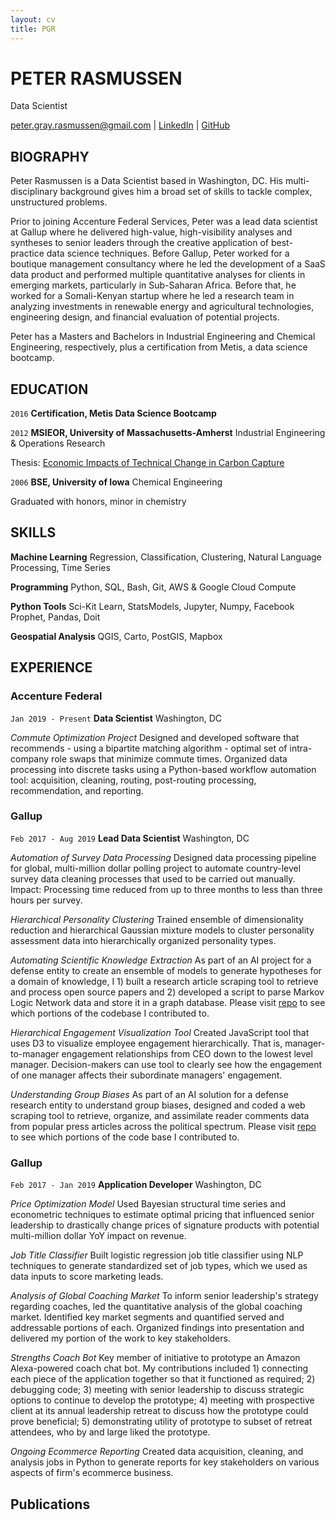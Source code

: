 ```yaml
---
layout: cv
title: PGR
---
```

# PETER RASMUSSEN
Data Scientist

<div id="webaddress">
<a href="peter.gray.rasmussen@gmail.com">peter.gray.rasmussen@gmail.com</a>
| <a href="https://www.linkedin.com/in/petergrayrasmussen/">LinkedIn</a>
| <a href="https://github.com/pgr-me">GitHub</a>
</div>


## BIOGRAPHY

Peter Rasmussen is a Data Scientist based in Washington, DC. His multi-disciplinary background gives him a broad set of skills to tackle complex, unstructured problems.

Prior to joining Accenture Federal Services, Peter was a lead data scientist at Gallup where he delivered high-value, high-visibility analyses and syntheses to senior leaders through the creative application of best-practice data science techniques. Before Gallup, Peter worked for a boutique management consultancy where he led the development of a SaaS data product and performed multiple quantitative analyses for clients in emerging markets, particularly in Sub-Saharan Africa. Before that, he worked for a Somali-Kenyan startup where he led a research team in analyzing investments in renewable energy and agricultural technologies, engineering design, and financial evaluation of potential projects.

Peter has a Masters and Bachelors in Industrial Engineering and Chemical Engineering, respectively, plus a certification from Metis, a data science bootcamp.

## EDUCATION

`2016` 
__Certification, Metis Data Science Bootcamp__

`2012`
__MSIEOR, University of Massachusetts-Amherst__ Industrial Engineering & Operations Research

Thesis: [Economic Impacts of Technical Change in Carbon Capture](https://pdfs.semanticscholar.org/f71c/845c6138f339d273238b250549b8c0b40a8c.pdf)

`2006`
__BSE, University of Iowa__ Chemical Engineering

Graduated with honors, minor in chemistry

## SKILLS

__Machine Learning__ Regression, Classification, Clustering, Natural Language Processing, Time Series

__Programming__ Python, SQL, Bash, Git, AWS & Google Cloud Compute

__Python Tools__ Sci-Kit Learn, StatsModels, Jupyter, Numpy, Facebook Prophet, Pandas, Doit

__Geospatial Analysis__ QGIS, Carto, PostGIS, Mapbox

## EXPERIENCE

<!-- @@@@@@@@@@@@@@@@@@@@@@@@@@@@@@@@@@@@@@@@@@@@@@@@@@@@@@@@@@@@@@@@@@@@@@@@@@@@@@@@@@@@@@@@@@@@@@@@@@@@@@@@@@@@@@@@@@@@@@@@ -->
### Accenture Federal
`Jan 2019 - Present` __Data Scientist__ Washington, DC

*Commute Optimization Project* Designed and developed software that recommends - using a bipartite matching algorithm - optimal set of intra-company role swaps that minimize commute times. Organized data processing into discrete tasks using a Python-based workflow automation tool: acquisition, cleaning, routing, post-routing processing, recommendation, and reporting.

<!-- @@@@@@@@@@@@@@@@@@@@@@@@@@@@@@@@@@@@@@@@@@@@@@@@@@@@@@@@@@@@@@@@@@@@@@@@@@@@@@@@@@@@@@@@@@@@@@@@@@@@@@@@@@@@@@@@@@@@@@@@ -->
### Gallup
`Feb 2017 - Aug 2019` __Lead Data Scientist__ Washington, DC

*Automation of Survey Data Processing* Designed data processing pipeline for global, multi-million dollar polling project to automate country-level survey data cleaning processes that used to be carried out manually. Impact: Processing time reduced from up to three months to less than three hours per survey.

*Hierarchical Personality Clustering* Trained ensemble of dimensionality reduction and hierarchical Gaussian mixture models to cluster personality assessment data into hierarchically organized personality types.

*Automating Scientific Knowledge Extraction* As part of an AI project for a defense entity to create an ensemble of models to generate hypotheses for a domain of knowledge, I 1) built a research article scraping tool to retrieve and process open source papers and 2) developed a script to parse Markov Logic Network data and store it in a graph database. Please visit [repo](https://github.com/GallupGovt/multivac) to see which portions of the codebase I contributed to.

*Hierarchical Engagement Visualization Tool* Created JavaScript tool that uses D3 to visualize employee engagement hierarchically. That is, manager-to-manager engagement relationships from CEO down to the lowest level manager. Decision-makers can use tool to clearly see how the engagement of one manager affects their subordinate managers' engagement.

*Understanding Group Biases* As part of an AI solution for a defense research entity to understand group biases, designed and coded a web scraping tool to retrieve, organize, and assimilate reader comments data from popular press articles across the political spectrum. Please visit [repo](https://github.com/GallupGovt/ugb) to see which portions of the code base I contributed to.

### Gallup
`Feb 2017 - Jan 2019` __Application Developer__ Washington, DC

*Price Optimization Model* Used Bayesian structural time series and econometric techniques to estimate optimal pricing that influenced senior leadership to drastically change prices of signature products with potential multi-million dollar YoY impact on revenue.

*Job Title Classifier* Built logistic regression job title classifier using NLP techniques to generate standardized set of job types, which we used as data inputs to score marketing leads.

*Analysis of Global Coaching Market* To inform senior leadership's strategy regarding coaches, led the quantitative analysis of the global coaching market. Identified key market segments and quantified served and addressable portions of each. Organized findings into presentation and delivered my portion of the work to key stakeholders.

*Strengths Coach Bot* Key member of initiative to prototype an Amazon Alexa-powered coach chat bot. My contributions included 1) connecting each piece of the application together so that it functioned as required; 2) debugging code; 3) meeting with senior leadership to discuss strategic options to continue to develop the prototype; 4) meeting with prospective client at its annual leadership retreat to discuss how the prototype could prove beneficial; 5) demonstrating utility of prototype to subset of retreat attendees, who by and large liked the prototype.

*Ongoing Ecommerce Reporting* Created data acquisition, cleaning, and analysis jobs in Python to generate reports for key stakeholders on various aspects of firm's ecommerce business.

## Publications

<!-- ### Footer

Last updated: November 2019 -->


